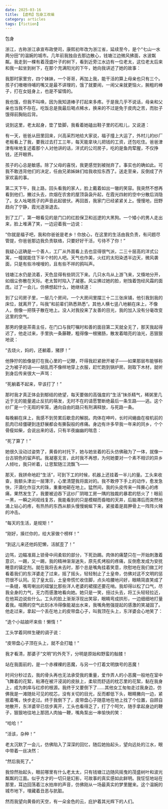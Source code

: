 ```yaml
---
date: 2025-03-16
title: 【虚构】包身工改编
category: articles
tags: [fiction]
---
```


包身

浙江，古称浙江承宣布政使司，康熙初年改为浙江省，延续至今，是个“七山一水两分田”的温婉的城市。几年前我独自去那边散心，钱塘江边微风拂面，水波粼粼。我走到一棵有着茂盛叶子的树下，看到近旁江水边有一位老太，这位老太后来和我一起坐到树下，在那个充满阳光的下午，她向我讲述了她的故事：

我那时家里穷，四个妹妹，一个哥哥，再加上我，能干活的算上母亲也只有三个。孩子们嗷嗷待哺的嘴又是最不讲理的，饿了就要闹，一闹父亲就更恼火，腕粗的棒子，打在女娃身上，也是不留情的。

我也饿，但我不叫唤，因为我知道棒子打起来多疼。于是我几乎不说话，母亲和父亲也当我不存在。吃饭总是我最后喝点稀水，换来的不过是免于皮肉之苦，而肚子饿得前胸贴后背。

说到这里，老太起身，垫了垫脚，我看着她磕出鞋子里的石粒儿，又说道：

有一天，爸爸从田里回来，兴高采烈地给大家说，福子撞上大运了，外村儿的纱厂老板看上了我，要我过去打工三年，每天能拿块儿把钱的工资，还包吃住。爸爸津津有味地复述着那个人对他讲的话，洋式的公司房子，吃的是鱼肉荤腥，不仅挣钱，还开眼界。

孩子的心总是敏感。除了父母的喜悦，我更感觉到被抛弃了。事实也的确如此。可我不敢违背他们的决定，任由兄弟姊妹们给我收拾东西了。送走至亲，反倒成了齐家欢喜的事。

第二天下午，我上路，回头看我的家人，脸上戴着如出一辙的笑容。我突然不想再看到他们，撇过头去，炊烟在农舍的屋顶袅袅升起，在霞光四射的空中分散后消隐了。女人吆喝孩子的声音此起彼伏。再回首，我家门已经紧紧关上。慢慢地，田野趋向了宁静，霞光逐渐退去。

到了工厂，第一眼看见的是门口的红脸保卫和巡逻的大黑狗。一个矮小的男人走出来，脸上堆满了笑，一边迎着我一边说：

“你就是福子吧，我和你爸爸是老乡！你放心，在这里的生活由我负责，有问题尽管提，你爸爸那边我负责联络，只要好好干活，亏待不了你！”

我疑心这确是一个善人，工厂从外面看上去也显得很气派，二三十层高的洋式公寓，一幢就能住下半个村的人吧。天气也作美，火红的太阳染透半边天，微风袭面，只是有些冷嗖嗖的，且有些不祥的鸦叫声。

钱塘江水仍是流着，天色显得有些阴沉下来。几只水鸟从上游飞来，又倏地分开，如烟尘弥散在天际。老太暂时陷入了凝塞。风尘拂过她的脸，剜蚀着饱经风霜的面庞。过了一会儿，仿佛想起什么，她继续道：

到了公司房子里，一层几个房间，一个大房间里摆三十二三张床铺，他引我到我的床位，就离开了，叫我”和前辈们熟悉熟悉“。其他人横七竖八地躺在床上，不像人，倒像一把筷子散在地上。没人对我投来了友善的目光，我的加入没有分毫改变这里的空气。

那男的便是茶斋主任，在门口与我叮嘱时和善的面目第二天就全无了，那天我起得迟了，他走过来，手里执一条藤鞭，粗得像一根猪肠，散发着暗亮的油光，恶狠狠地说：

“去烧火，妈的，还躺着，猪猡！”

他狰狞的脸像是打在我心里的一记鞭，吓得我赶紧掀开被子——如果那层布能够称之为被子的话——胡乱而不像样地穿上衣服，赶忙跑到锅炉房。刚取下木材，就听到身后传来很大一声骂：

“死躺着不起来，早该打了！”

那时我才真正体会到郁结的绝望，每天要做的高强度的“生活”抹杀精气，稀粥里几近于无的能量遏止反抗的萌发，无时不在的请愿警断绝最后一条生路——逃。这个纱厂是一个无瑕的牢笼，通向自由的路只有刑满释放，与死路一条。

每晚躺在床上，我感不到劳累后歇息的解脱。肉体在呻吟，长时间蜷曲在梭机前的肌肉已经僵硬到连舒展都会有撕裂般的疼痛。身边有许多早我一年来的同乡，个个骨瘦如柴，会说出来的话，只有半夜幽幽的喘息：

“死了算了！”

她很久没动过姿势了，黄昏的衬托下，她与她坐着的石头仿佛融为了一体，就像一台古铜色的留声机。我凝塞无言，此时我不再想，为何她要对一个素不相识的异乡人倾吐，我只听着，让思絮随江流飘飞——

那天，我拼命地赶“生活”，可到下工的时候，机器上还挂着一半儿的量。工头来收查，我额头津出一层薄汗，心里清楚我将面对的。我不敢停下手上的动作，愈发急快，汗滴化作豆大的珠，重重地砸在地上。猛然间，我的头皮传来一阵撕心的疼痛，果然发生了，我要被迫吞下这纱厂阴暗工房一隅的独裁的暴君的怒火了！眼前一黑，一瞬之间视线复苏，我能看到的只是模糊而昏暗的天井，后脑滞后而突然地涌上钻心的疼，有热热的东西从额头慢慢蜿蜒下来，紧接着是肩胛骨上一阵阵火辣的冲击。

“每天的生活，是规矩！“

“刚好，揍烂你的，给大家做个榜样！”

“到这儿来还他妈犯懒，活腻歪了！”

边骂，边瞄准肩上锁骨中间柔软的部分，下死劲踢。肉体的痛楚只在一开始刺激着意识，一踢，又一踢，我的精神渐渐迷失，原先炙烤般的疼痛，反倒愈发成为安抚睡意的镇定剂。就在我将去未去时，那个总是嘴角挂着笑意，欣慰地在我们做工时看着我们的东洋婆走了过来，摇了摇头，轻轻制止了土皇帝，仿佛对这不文明的惩罚很不认同。见了皇太后，土皇帝慌忙收住脚，点头哈腰地问好，眼睛简直笑成了一条缝，嘴弯喇出的褶皱比那些洋人老婆的裙摆还要花哨。我却得以松了口气，尽我全身的力气，无力而感激地看向她。她只是一笑，扭过头去，将工头轻轻拉近，在他耳边说些什么。工头的脸上渐渐浮现出笑容，眼睛弯成拱形，一边细细地打量着我。喧腾的空气此刻冰冷得像能凝出水来，我嘴角勉强提起的感激的笑凝固了。他走过来，拿起一个丢在地上的皮带盘心子，叫我顶在头上，东洋婆会心地笑了：

“迭个小姑娘坏来些！懒惰！”

工头学着同样生硬的调子说：

“皮带盘心子顶在头上，就不会打瞌！”

我才看清，那婆子“文明”的外壳下，分明是原始和野蛮的骷髅！

站在我面前的，是一个赤裸裸的恶魔，与另一个打着文明旗号的恶魔！

时间分秒过去，我的骨头再也无法承受我的重量，爱作弄人的小恶魔一般地在室中飞舞着的花絮，粘滞在被汗浸润的皮肤上，柔软而舒适的枕芯里的花絮，黏在我身上，成为刺痒与红疹的根源。我终于又要倒下了……其他女工匆匆走过我身边，仿佛我是一滩随处可见的枕芯，没有关切的目光，反而都低下头，眼睛撇向一边，紧抿着嘴，快步走过。终于我倒下了，皮带盘心子随意地在地上找了个位置，自顾自地散开，东洋婆早已信步离开，工头也看得乏了，打了个呵欠，随手拿起身边的鞭子，狠狠地往地上那团人肉抽一鞭，嘴角泵出一串愉快的笑：

“哈哈！”

“活该，杂种！”

老太沉默了一会儿，仿佛陷入了深深的回忆，随后她抬起头，望向远处的江水，眼中带着一丝决然：

“然后我死了。”

我惊然抬起头，眼前哪里有什么老太太，只有钱塘江边随风摇曳的茂盛树叶和波光粼粼的江面。似乎方才的一切只是幻影，可故事的真实感如此鲜明。我怔怔地站在那里，耳边回荡着江水拍岸的声音，仿佛刚从一场最真实的梦里醒来。这个温婉的城市地下，埋藏着丑恶与肮脏。

然而我望向黄昏的天空，有一朵金色的云，庇护着其光辉下的人们。
    